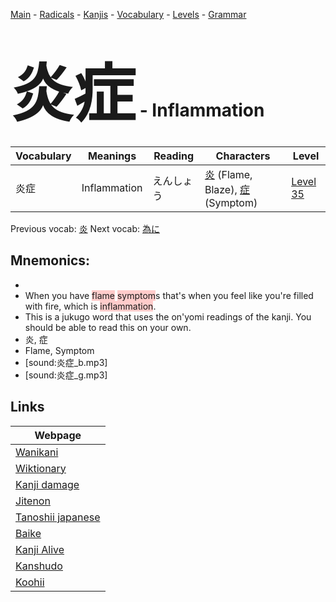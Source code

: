 <style> bigfont {font-size: 100px}</style>
[Main](../README.md) -
[Radicals](../radicals.md) -
[Kanjis](../kanjis.md) -
[Vocabulary](../vocabulary.md) -
[Levels](../levels.md) -
[Grammar](../grammar.md)
# <bigfont> 炎症</bigfont> - Inflammation 

| Vocabulary | Meanings | Reading | Characters | Level |
| --- | --- | --- | --- | --- |
| 炎症 | Inflammation | えんしょう |  [炎](../kanjis/炎.md) (Flame, Blaze), [症](../kanjis/症.md) (Symptom) | [Level 35](../levels/wk_level35.md) |

Previous vocab: [炎](炎.md) Next vocab: [為に](為に.md) 

## Mnemonics:

* 
* When you have <span style="background-color:#ffcccb"> flame</span> <span style="background-color:#ffcccb"> symptom</span>s that's when you feel like you're filled with fire, which is <span style="background-color:#ffcccb">  inflammation</span>.
* This is a jukugo word that uses the on'yomi readings of the kanji. You should be able to read this on your own.
* 炎, 症
* Flame, Symptom
* [sound:炎症_b.mp3]
* [sound:炎症_g.mp3]


## Links 

| Webpage |
| --- |
| [Wanikani          ](https://www.wanikani.com/kanji/炎症) |
| [Wiktionary        ](https://en.wiktionary.org/wiki/炎症) |
| [Kanji damage      ](http://www.kanjidamage.com/kanji/search?utf8=✓&q=炎症) |
| [Jitenon           ](https://jitenon.com/kanji/炎症) |
| [Tanoshii japanese ](https://www.tanoshiijapanese.com/dictionary/kanji.cfm?k=炎症) |
| [Baike             ](https://baike.baidu.com/item/炎症) |
| [Kanji Alive       ](https://app.kanjialive.com/炎症) |
| [Kanshudo          ](https://www.kanshudo.com/searchmn?q=炎症) |
| [Koohii            ](https://kanji.koohii.com/study/kanji/炎症) |
